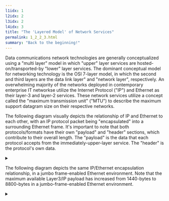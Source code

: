 ```yaml
---
l1idx: 1
l2idx: 2
l3idx: 2
l4idx: 3
title: "The 'Layered Model' of Network Services"
permalink: 1_2_2_3.html
summary: "Back to the beginning!"
---
```

Data communications network technologies are generally conceptualized using a "multi layer" model in which "upper" layer services are hosted-on/transported-by "lower" layer services.  The dominant conceptual model for networking technology is the OSI 7-layer model, in which the second and third layers are the data link layer" and "network layer", respectively.  An overwhelming majority of the networks deployed in contemporary enterprise IT networkse utilize the Internet Protocol ("IP") and Ethernet as their layer-3 and layer-2 services.  These network services utilize a concept called the "maximum transmission unit" ("MTU") to describe the maximum support datagram size on their respective networks.

The following diagram visually depicts the relationship of IP and Ethernet to each other, with an IP protocol packet being "encapsulated" into a surrounding Ethernet frame.  It's important to note that both protocols/formats have their own "payload" and "header" sections, which contribute to their overall length.  The "payload" is the data that each protocol accepts from the immediately-upper-layer service.  The "header" is the protocol's own data.
<details markdown=block backgroundcolor="whitesmoke">
<summary markdown=span></summary>
[![image](./mtu-mani-diag-1.drawio.svg){:class="img-fluid"}](./pages/1/2%20(mtu-manifesto)/mtu-mani-diag-1.drawio.svg){:target="_blank"}
</details>

The following diagram depicts the same IP/Ethernet encapsulation relationship, in a jumbo frame-enabled Ethernet environment.  Note that the maximum available Layer3/IP payload has increased from 1440-bytes to 8800-bytes in a jumbo-frame-enabled Ethernet environment.
<details markdown=block backgroundcolor="whitesmoke">
<summary markdown=span></summary>
[![image](./mtu-mani-diag-2.drawio.svg){:class="img-fluid"}](./pages/1/2%20(mtu-manifesto)/mtu-mani-diag-2.drawio.svg){:target="_blank"}
</details>
